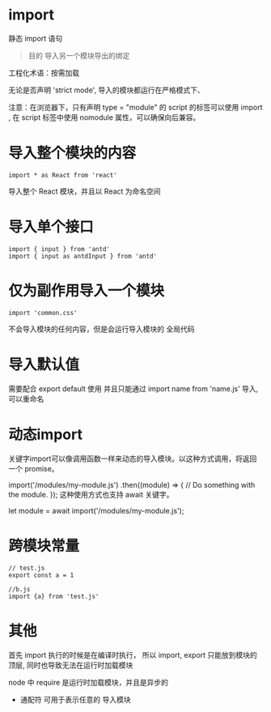 # import

静态 import 语句

>目的 导入另一个模块导出的绑定

工程化术语：按需加载

无论是否声明 'strict mode', 导入的模块都运行在严格模式下、

注意：在浏览器下，只有声明 type = "module" 的 script 的标签可以使用 import , 在 script 标签中使用 nomodule 属性，可以确保向后兼容。


# 导入整个模块的内容

```
import * as React from 'react'
```

导入整个 React 模块，并且以 React 为命名空间

# 导入单个接口

```
import { input } from 'antd'
import { input as antdInput } from 'antd'
```

# 仅为副作用导入一个模块

```
import 'common.css'
```

不会导入模块的任何内容，但是会运行导入模块的 全局代码 

# 导入默认值

需要配合 export default 使用
并且只能通过 import name from 'name.js' 导入, 可以重命名

# 动态import

关键字import可以像调用函数一样来动态的导入模块。以这种方式调用，将返回一个 promise。


import('/modules/my-module.js')
  .then((module) => {
    // Do something with the module.
  });
这种使用方式也支持 await 关键字。

let module = await import('/modules/my-module.js');

# 跨模块常量

```
// test.js
export const a = 1

//b.js
import {a} from 'test.js'
```


# 其他

首先 import 执行的时候是在编译时执行， 所以 import, export 只能放到模块的顶层, 同时也导致无法在运行时加载模块

node  中 require 是运行时加载模块，并且是异步的

* 通配符 可用于表示任意的 导入模块